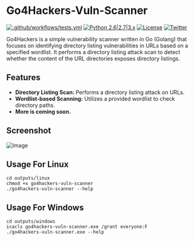 # Go4Hackers-Vuln-Scanner

[![.github/workflows/tests.yml](https://github.com/sqlmapproject/sqlmap/actions/workflows/tests.yml/badge.svg)](https://github.com/sqlmapproject/sqlmap/actions/workflows/tests.yml) [![Python 2.6|2.7|3.x](https://img.shields.io/badge/python-2.6|2.7|3.x-yellow.svg)](https://www.python.org/) [![License](https://img.shields.io/badge/license-GPLv2-red.svg)](https://raw.githubusercontent.com/sqlmapproject/sqlmap/master/LICENSE) [![Twitter](https://img.shields.io/badge/twitter-@sqlmap-blue.svg)](https://twitter.com/sqlmap)

Go4Hackers is a simple vulnerability scanner written in Go (Golang) that focuses on identifying directory listing vulnerabilities in URLs based on a specified wordlist. It performs a directory listing attack scan to detect whether the content of the URL directories exposes directory listings.

## Features

- **Directory Listing Scan:** Performs a directory listing attack on URLs.
- **Wordlist-based Scanning:** Utilizes a provided wordlist to check directory paths.
- **More is coming soon.**


## Screenshot
![Image](https://cdn.discordapp.com/attachments/1166821043743236218/1174085940453576724/Screenshot_2023-11-14_233612.png?ex=65664fbd&is=6553dabd&hm=e987fbacd33b962314286a23af8b3c9fb1b405b2629a7d3ebc0cce5a2d0d4f01&)

## Usage For Linux
```
cd outputs/linux
chmod +x go4hackers-vuln-scanner
./go4hackers-vuln-scanner --help
```

## Usage For Windows
```
cd outputs/windows
icacls go4hackers-vuln-scanner.exe /grant everyone:F
./go4hackers-vuln-scanner.exe --help
```
